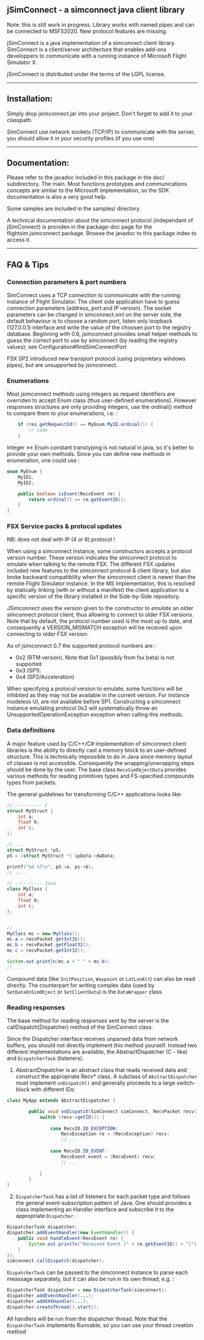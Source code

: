 ## jSimConnect - a simconnect java client library

Note: this is still work in progress. Library works with named pipes and can be connected 
to MSFS2020. New protocol features are missing.

jSimConnect is a java implementation of a simconnect client library.
SimConnect is a client/server architecture that enables add-ons 
developpers to communicate with a running instance of Microsoft Flight Simulator X.


jSimConnect is distributed under the terms of the LGPL license.

-------------------------------------------------------------------------

## Installation: 


Simply drop jsimconnect.jar into your project. Don't forget to add it to
your classpath.

SimConnect use network sockets (TCP/IP) to communicate with the server, you
should allow it in your security profiles (if you use one)


-------------------------------------------------------------------------

## Documentation: 

Please refer to the javadoc included in this package in the doc/ subdirectory.
The main. Most functions prototypes and communications concepts are similar
to the Microsoft implementation, so the SDK documentation is also a very
good help.

Some samples are included in the samples/ directory.

A technical documentation about the simconnect protocol (independant of
jSimConnect) is providen in the package-doc page for the flightsim.jsimconnect
package. Browse the javadoc to this package index to access it.


-------------------------------------------------------------------------

## FAQ & Tips

### Connection parameters & port numbers 
	
SimConnect uses a TCP connection to communicate with the running
instance of Flight Simulator. The client side application have
to guess connection parameters (address, port and IP version).
The socket parameters can be changed in simconnect.xml on the server 
side, the default behaviour is to choose a random port, listen
only loopback (127.0.0.1) interface and write the value of the
choosen port to the registry database.
Beginning with 0.6, jsimconnect provides small helper methods
to guess the correct port to use by simconnect (by reading
the registry values); see Configuration#findSimConnectPort

FSX SP2 introduced new transport protocol (using proprietary 
windows pipes), but are unsupported by jsimconnect.
	

### Enumerations
	
Most jsimconnect methods using integers as request identifiers are
overriden to accept Enum class (thus user-defined enumerations).
However responses structures are only providing integers, use the
ordinal() method to compare them to your enumerations, i.e. :

```java
	if (res.getRequestId() == MyEnum.MyID.ordinal()) {
		// code
	}
```
	
Integer <-> Enum constant transtyping is not natural in java, so it's
better to provide your own methods. Since you can define new methods
in enumeration, one could use :

```java	
enum MyEnum {
    MyID1,
    MyID2;

    public boolean isEvent(RecvEvent re) {
        return ordinal() == re.getEventID();
    }
}
```

### FSX Service packs & protocol updates
NB: does not deal with IP (4 or 6) protocol !

When using a simconnect instance, some constructors accepts a protocol
version number. These version indicates the simconnect protocol to
emulate when talking to the remote FSX. The different FSX updates
included new features to the simconnect protocol & client library, but 
also broke backward compatibility when the simconnect client is newer 
than the remote Flight Simulator instance.
In the MS Implementation, this is resolved by statically linking (with
or without a manifest) the  client application to a specific version of 
the library installed in the Side-by-Side repository.

JSimconnect uses the version given to the constructor to _emulate_ an 
older simconnect protocol client, thus allowing to connect to older FSX 
versions. Note that by default, the protocol number used is the most up
to date, and consequently a VERSION_MISMATCH exception will be received
upon connecting to older FSX version.

As of jsimconnect 0.7 the supported protocol numbers are :
- 0x2 (RTM version). Note that 0x1 (possibly from fsx beta) is not supported 
- 0x3 (SP1). 
- 0x4 (SP2/Acceleration) 

When specifying a protocol version to emulate, some functions will be
inhibited as they may not be available in the current version. For
instance modeless UI, are not available before SP1. Constructing a 
simconnect instance emulating protocol 0x2 will systematically throw an
UnsupportedOperationException exception when calling this methods.
	
	
### Data definitions
	
A major feature used by C/C++/C# implementation of simconnect client
libraries is the ability to directly cast a memory block to an
user-defined structure. This is technically impossible to do in Java
since memory layout of classes is not accessible.
Consequently the wrapping/unwrapping steps should be done by the user.
The base class `RecvSimObjectData` provides various methods for reading
primitives types and FS-specified compounds types from packets.

The general guidelines for transforming C/C++ applications looks like:

```c	
// ---------- C
struct MyStruct {
    int a;
    float b;
    int c;
};

// ...
struct MyStruct *pS;
pS = (struct MyStruct *) &pData->dwData;

printf("%d %f\n", pS->a, ps->b);		
// ....
```	
	
```java
// ---------- Java
class MyClass {
    int a;
    float b;
    int c;
};


// ...
MyClass mc = new MyClass();
mc.a = recvPacket.getInt32();
mc.b = recvPacket.getFloat32();
mc.c = recvPacket.getInt32();

System.out.println(mc.a + " " + mc.b);
// ...	
```
	
Compound data (like `InitPosition`, `Waypoint` or `LatLonAlt`) can also be
read directly.
The counterpart for writing complex data (used by `SetDataOnSimObject` 
or `SetClientData`) is the `DataWrapper` class.
	
	
### Reading responses
	
The base method for reading responses sent by the server is the 
callDispatch(Dispatcher) method of the SimConnect class.

Since the Dispatcher interface receives unparsed data from network
buffers, you should not directly implement this method yourself.
Instead two different implementations are available, the AbstractDispatcher
(C - like) and `DispatcherTask` (listeners).

1. AbstractDispatcher is an abstract class that reads received data
and construct the appropriate Recv* class. A subclass of `AbstractDispatcher`
must implement `onDispatch()` and generally proceeds to a large switch-block
with different IDs:

```java
class MyApp extends AbstractDispatcher {

        public void onDispatch(SimConnect simConnect, RecvPacket recv)  {
            switch (recv->getID()) {
            
                case RecvID.ID_EXCEPTION:
                    RecvException re = (RecvException) recv;
                    // ...
                
                case RecvID.ID_EVENT:
                    RecvEvent event = (RecvEvent) recv;
                    // ...
                
            }
        }
}
```
	
2. `DispatcherTask` has a list of listeners for each packet type and follows
the general event-subscription pattern of Java. One should provides a class
implementing an Handler interface and subscribe it to the appropriate
`Dispatcher`.
	
```java
DispatcherTask dispatcher;
dispatcher.addEventHandler(new EventHandler() {
    public void handleEvent(RecvEvent re) {
        System.out.println("Received Event [" + re.getEventID() + "]");
    }
});
simconnect.callDispatch(dispatcher);
```

`DispatcherTask` can be passed to the simconnect instance to parse each meassage
separately, but it can also be run in its own thread; e.g. :

```java
DispatcherTask dispatcher = new DispatcherTask(simconnect);
dispatcher.addEventHandler(...);
dispatcher.addXXXHandler(...);
dispatcher.createThread().start();
```
	
All handlers will be run from the dispatcher thread. Note that the 
`DispatcherTask` implements Runnable, so you can use your thread creation
method
	
	

	
